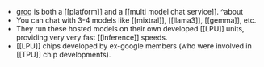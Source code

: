 - [groq](https://groq.com/) is both a [[platform]] and a [[multi model chat service]]. ^about
- You can chat with 3-4 models like [[mixtral]], [[llama3]], [[gemma]], etc.
- They run these hosted models on their own developed [[LPU]] units, providing very very fast [[inference]] speeds.
- [[LPU]] chips developed by ex-google members (who were involved in [[TPU]] chip developments).
